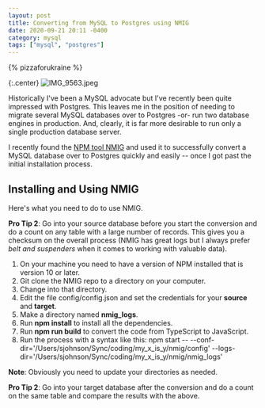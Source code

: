 ```yaml
---
layout: post
title: Converting from MySQL to Postgres using NMIG
date: 2020-09-21 20:11 -0400
category: mysql
tags: ["mysql", "postgres"]
---
```

{% pizzaforukraine  %}

{:.center}
![IMG_9563.jpeg](/blog/assets/IMG_9563.jpeg)

Historically I've been a MySQL advocate but I've recently been quite impressed with Postgres.  This leaves me in the position of needing to migrate several MySQL databases over to Postgres -or- run two database engines in production.  And, clearly, it is far more desirable to run only a single production database server.

I recently found the [NPM tool NMIG](https://github.com/AnatolyUss/nmig) and used it to successfully convert a MySQL database over to Postgres quickly and easily -- once I got past the initial installation process.  

## Installing and Using NMIG

Here's what you need to do to use NMIG.

**Pro Tip 2**: Go into your source database before you start the conversion and do a count on any table with a large number of records.  This gives you a checksum on the overall process (NMIG has great logs but I always prefer *belt and suspenders* when it comes to working with valuable data).

1. On your machine you need to have a version of NPM installed that is version 10 or later.
2. Git clone the NMIG repo to a directory on your computer.
3. Change into that directory.
4. Edit the file config/config.json and set the credentials for your **source** and **target**.
5. Make a directory named **nmig_logs**.
6. Run **npm install** to install all the dependencies.
7. Run **npm run build** to convert the code from TypeScript to JavaScript.
8. Run the process with a syntax like this: npm start -- --conf-dir='/Users/sjohnson/Sync/coding/my_x_is_y/nmig/config' --logs-dir='/Users/sjohnson/Sync/coding/my_x_is_y/nmig/nmig_logs'

**Note**: Obviously you need to update your directories as needed.

**Pro Tip 2**: Go into your target database after the conversion and do a count on the same table and compare the results with the above.